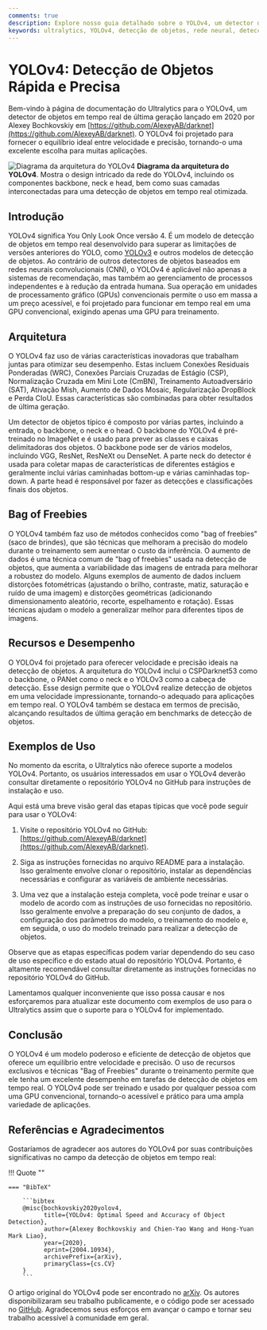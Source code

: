 ```yaml
---
comments: true
description: Explore nosso guia detalhado sobre o YOLOv4, um detector de objetos em tempo real de última geração. Entenda seus destaques arquiteturais, recursos inovadores e exemplos de aplicação.
keywords: ultralytics, YOLOv4, detecção de objetos, rede neural, detecção em tempo real, detector de objetos, aprendizado de máquina
---
```


# YOLOv4: Detecção de Objetos Rápida e Precisa

Bem-vindo à página de documentação do Ultralytics para o YOLOv4, um detector de objetos em tempo real de última geração lançado em 2020 por Alexey Bochkovskiy em [https://github.com/AlexeyAB/darknet](https://github.com/AlexeyAB/darknet). O YOLOv4 foi projetado para fornecer o equilíbrio ideal entre velocidade e precisão, tornando-o uma excelente escolha para muitas aplicações.

![Diagrama da arquitetura do YOLOv4](https://user-images.githubusercontent.com/26833433/246185689-530b7fe8-737b-4bb0-b5dd-de10ef5aface.png)
**Diagrama da arquitetura do YOLOv4**. Mostra o design intricado da rede do YOLOv4, incluindo os componentes backbone, neck e head, bem como suas camadas interconectadas para uma detecção de objetos em tempo real otimizada.

## Introdução

YOLOv4 significa You Only Look Once versão 4. É um modelo de detecção de objetos em tempo real desenvolvido para superar as limitações de versões anteriores do YOLO, como [YOLOv3](yolov3.md) e outros modelos de detecção de objetos. Ao contrário de outros detectores de objetos baseados em redes neurais convolucionais (CNN), o YOLOv4 é aplicável não apenas a sistemas de recomendação, mas também ao gerenciamento de processos independentes e à redução da entrada humana. Sua operação em unidades de processamento gráfico (GPUs) convencionais permite o uso em massa a um preço acessível, e foi projetado para funcionar em tempo real em uma GPU convencional, exigindo apenas uma GPU para treinamento.

## Arquitetura

O YOLOv4 faz uso de várias características inovadoras que trabalham juntas para otimizar seu desempenho. Estas incluem Conexões Residuais Ponderadas (WRC), Conexões Parciais Cruzadas de Estágio (CSP), Normalização Cruzada em Mini Lote (CmBN), Treinamento Autoadversário (SAT), Ativação Mish, Aumento de Dados Mosaic, Regularização DropBlock e Perda CIoU. Essas características são combinadas para obter resultados de última geração.

Um detector de objetos típico é composto por várias partes, incluindo a entrada, o backbone, o neck e o head. O backbone do YOLOv4 é pré-treinado no ImageNet e é usado para prever as classes e caixas delimitadoras dos objetos. O backbone pode ser de vários modelos, incluindo VGG, ResNet, ResNeXt ou DenseNet. A parte neck do detector é usada para coletar mapas de características de diferentes estágios e geralmente inclui várias caminhadas bottom-up e várias caminhadas top-down. A parte head é responsável por fazer as detecções e classificações finais dos objetos.

## Bag of Freebies

O YOLOv4 também faz uso de métodos conhecidos como "bag of freebies" (saco de brindes), que são técnicas que melhoram a precisão do modelo durante o treinamento sem aumentar o custo da inferência. O aumento de dados é uma técnica comum de "bag of freebies" usada na detecção de objetos, que aumenta a variabilidade das imagens de entrada para melhorar a robustez do modelo. Alguns exemplos de aumento de dados incluem distorções fotométricas (ajustando o brilho, contraste, matiz, saturação e ruído de uma imagem) e distorções geométricas (adicionando dimensionamento aleatório, recorte, espelhamento e rotação). Essas técnicas ajudam o modelo a generalizar melhor para diferentes tipos de imagens.

## Recursos e Desempenho

O YOLOv4 foi projetado para oferecer velocidade e precisão ideais na detecção de objetos. A arquitetura do YOLOv4 inclui o CSPDarknet53 como o backbone, o PANet como o neck e o YOLOv3 como a cabeça de detecção. Esse design permite que o YOLOv4 realize detecção de objetos em uma velocidade impressionante, tornando-o adequado para aplicações em tempo real. O YOLOv4 também se destaca em termos de precisão, alcançando resultados de última geração em benchmarks de detecção de objetos.

## Exemplos de Uso

No momento da escrita, o Ultralytics não oferece suporte a modelos YOLOv4. Portanto, os usuários interessados em usar o YOLOv4 deverão consultar diretamente o repositório YOLOv4 no GitHub para instruções de instalação e uso.

Aqui está uma breve visão geral das etapas típicas que você pode seguir para usar o YOLOv4:

1. Visite o repositório YOLOv4 no GitHub: [https://github.com/AlexeyAB/darknet](https://github.com/AlexeyAB/darknet).

2. Siga as instruções fornecidas no arquivo README para a instalação. Isso geralmente envolve clonar o repositório, instalar as dependências necessárias e configurar as variáveis de ambiente necessárias.

3. Uma vez que a instalação esteja completa, você pode treinar e usar o modelo de acordo com as instruções de uso fornecidas no repositório. Isso geralmente envolve a preparação do seu conjunto de dados, a configuração dos parâmetros do modelo, o treinamento do modelo e, em seguida, o uso do modelo treinado para realizar a detecção de objetos.

Observe que as etapas específicas podem variar dependendo do seu caso de uso específico e do estado atual do repositório YOLOv4. Portanto, é altamente recomendável consultar diretamente as instruções fornecidas no repositório YOLOv4 do GitHub.

Lamentamos qualquer inconveniente que isso possa causar e nos esforçaremos para atualizar este documento com exemplos de uso para o Ultralytics assim que o suporte para o YOLOv4 for implementado.

## Conclusão

O YOLOv4 é um modelo poderoso e eficiente de detecção de objetos que oferece um equilíbrio entre velocidade e precisão. O uso de recursos exclusivos e técnicas "Bag of Freebies" durante o treinamento permite que ele tenha um excelente desempenho em tarefas de detecção de objetos em tempo real. O YOLOv4 pode ser treinado e usado por qualquer pessoa com uma GPU convencional, tornando-o acessível e prático para uma ampla variedade de aplicações.

## Referências e Agradecimentos

Gostaríamos de agradecer aos autores do YOLOv4 por suas contribuições significativas no campo da detecção de objetos em tempo real:

!!! Quote ""

    === "BibTeX"

        ```bibtex
        @misc{bochkovskiy2020yolov4,
              title={YOLOv4: Optimal Speed and Accuracy of Object Detection},
              author={Alexey Bochkovskiy and Chien-Yao Wang and Hong-Yuan Mark Liao},
              year={2020},
              eprint={2004.10934},
              archivePrefix={arXiv},
              primaryClass={cs.CV}
        }
        ```

O artigo original do YOLOv4 pode ser encontrado no [arXiv](https://arxiv.org/abs/2004.10934). Os autores disponibilizaram seu trabalho publicamente, e o código pode ser acessado no [GitHub](https://github.com/AlexeyAB/darknet). Agradecemos seus esforços em avançar o campo e tornar seu trabalho acessível à comunidade em geral.
